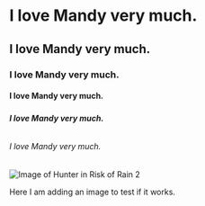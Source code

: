 # <h1> I love Mandy very much.

## <h2> I love Mandy very much.

### <h3> I love Mandy very much.

#### <h4> I love Mandy very much.

##### <h5> I love Mandy very much. 

###### <h6> I love Mandy very much. 

![Image of Hunter in Risk of Rain 2](https://images.app.goo.gl/qhAb9oy8LaZ8Yy2q8)

Here I am adding an image to test if it works. 
